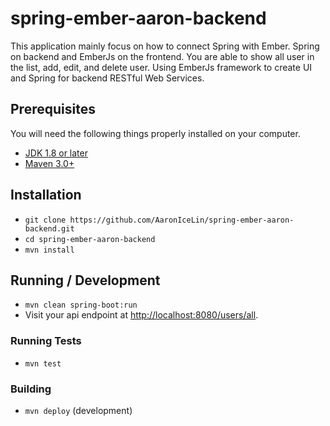 # spring-ember-aaron-backend

This application mainly focus on how to connect Spring with Ember. Spring on backend and EmberJs on the frontend. You are able to show all user in the list, add, edit, and delete user. Using EmberJs framework to create UI and Spring for backend RESTful Web Services.

## Prerequisites

You will need the following things properly installed on your computer.

* [JDK 1.8 or later](http://www.oracle.com/technetwork/java/javase/downloads/index.html)
* [Maven 3.0+](https://maven.apache.org/download.cgi)

## Installation

* `git clone https://github.com/AaronIceLin/spring-ember-aaron-backend.git`
* `cd spring-ember-aaron-backend`
* `mvn install`

## Running / Development

* `mvn clean spring-boot:run`
* Visit your api endpoint at [http://localhost:8080/users/all](http://localhost:8080/users/all).


### Running Tests

* `mvn test`

### Building

* `mvn deploy` (development)
